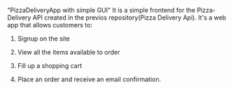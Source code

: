 "PizzaDeliveryApp with simple GUI" 
It is a simple frontend for the Pizza-Delivery API created in the previos repository(Pizza Delivery Api). It's a web app that allows customers to:

1. Signup on the site

2. View all the items available to order

3. Fill up a shopping cart

4. Place an order and receive an email confirmation.
